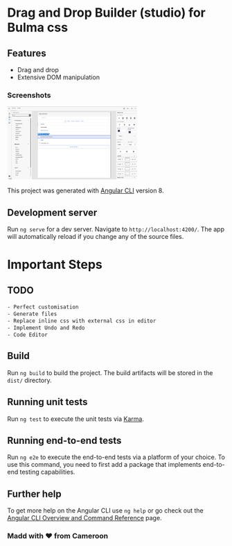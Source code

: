 # Drag and Drop Builder (studio) for Bulma css
## Features
 - Drag and drop
 - Extensive DOM manipulation

### Screenshots
<img
  src="https://github.com/MistaZidane/Bulma-Studio/blob/master/Screen%20Shot%202022-07-01%20at%2012.40.04%20AM.png"
  alt="Alt text"
  title="Optional title"
  style="display: inline-block; margin: 0 auto; max-width: 300px">


  
This project was generated with [Angular CLI](https://github.com/angular/angular-cli) version 8.

## Development server

Run `ng serve` for a dev server. Navigate to `http://localhost:4200/`. The app will automatically reload if you change any of the source files.


# Important Steps

##  TODO
    - Perfect customisation
    - Generate files
    - Replace inline css with external css in editor
    - Implement Undo and Redo
    - Code Editor

## Build

Run `ng build` to build the project. The build artifacts will be stored in the `dist/` directory.

## Running unit tests

Run `ng test` to execute the unit tests via [Karma](https://karma-runner.github.io).

## Running end-to-end tests

Run `ng e2e` to execute the end-to-end tests via a platform of your choice. To use this command, you need to first add a package that implements end-to-end testing capabilities.

## Further help

To get more help on the Angular CLI use `ng help` or go check out the [Angular CLI Overview and Command Reference](https://angular.io/cli) page.
### Madd with ❤️ from Cameroon 
